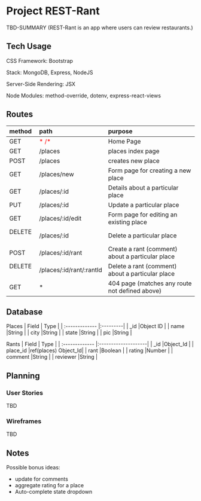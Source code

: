 # Project REST-Rant

TBD-SUMMARY
(REST-Rant is an app where users can review restaurants.)


## Tech Usage
CSS Framework: Bootstrap

Stack: MongoDB, Express, NodeJS

Server-Side Rendering: JSX

Node Modules: method-override, dotenv, express-react-views


## Routes

| method     | path                     | purpose                                           |
| :--------- | :----------------------  | :-----------------------------------------------  |
| GET        | <span style="color:red">* /*</span>                | Home Page                                         |
| GET        | /places                  | places index page                                 |
| POST       | /places                  | creates new place                                 |
| GET        | /places/new              | Form page for creating a new place                |
| GET        | /places/:id              | Details about a particular place                  |
| PUT        | /places/:id              | Update a particular place                         |
| GET        | /places/:id/edit         | Form page for editing an existing place           |
| DELETE     | /places/:id              | Delete a particular place                         |
| POST       | /places/:id/rant         | Create a rant (comment) about a particular place  |
| DELETE     | /places/:id/rant/:rantId | Delete a rant (comment) about a particular place  |
| GET        |             *            | 404 page (matches any route not defined above)    |


## Database
Places
| Field          | Type     |
| :------------- |:---------|
| _id            |Object ID |
| name           |String    |
| city           |String    |
| state          |String    |
| pic            |String    |


Rants
| Field          | Type                |
| :------------- |:--------------------|
| _id            |Object_Id            |
| place_id       |ref(places) Object_Id|
| rant           |Boolean              |
| rating         |Number               |
| comment        |String               |
| reviewer       |String               |



## Planning

### User Stories
TBD

### Wireframes
TBD

## Notes

Possible bonus ideas:
<ul>
    <li>update for comments</li>
    <li>aggregate rating for a place</li>
    <li>Auto-complete state dropdown</li>
</ul>